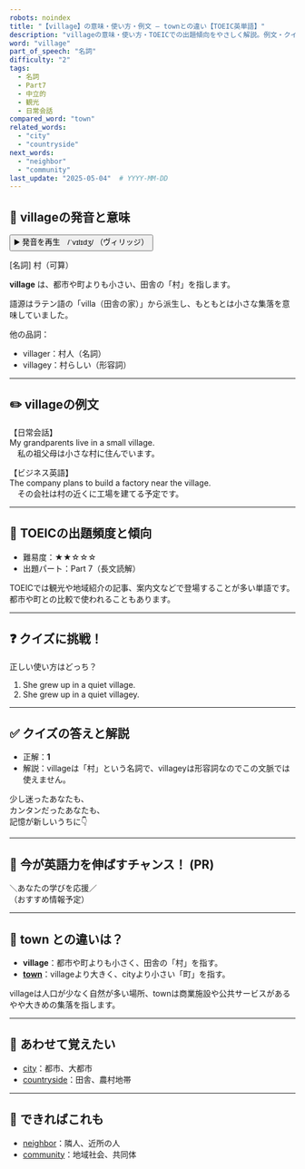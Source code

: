 ```yaml
---
robots: noindex
title: "【village】の意味・使い方・例文 ― townとの違い【TOEIC英単語】"
description: "villageの意味・使い方・TOEICでの出題傾向をやさしく解説。例文・クイズ付きでtownとの違いもわかりやすく学べます。"
word: "village"
part_of_speech: "名詞"
difficulty: "2"
tags:
  - 名詞
  - Part7
  - 中立的
  - 観光
  - 日常会話
compared_word: "town"
related_words:
  - "city"
  - "countryside"
next_words:
  - "neighbor"
  - "community"
last_update: "2025-05-04"  # YYYY-MM-DD
---
```


## 🔰 villageの発音と意味

<button class="play-audio" onclick="playTTS('village')">
  <span class="play-audio-main">
    ▶️ 発音を再生　/ˈvɪlɪdʒ/
  </span>
  <span class="play-audio-sub">
    （ヴィリッジ）
  </span>
</button>

[名詞] 村（可算）

**village** は、都市や町よりも小さい、田舎の「村」を指します。

語源はラテン語の「villa（田舎の家）」から派生し、もともとは小さな集落を意味していました。

他の品詞：  
- villager：村人（名詞）
- villagey：村らしい（形容詞）

---

## ✏️ villageの例文

【日常会話】  
My grandparents live in a small village.  
　私の祖父母は小さな村に住んでいます。

【ビジネス英語】  
The company plans to build a factory near the village.  
　その会社は村の近くに工場を建てる予定です。

---

## 🎯 TOEICの出題頻度と傾向

- 難易度：★★☆☆☆
- 出題パート：Part 7（長文読解）

TOEICでは観光や地域紹介の記事、案内文などで登場することが多い単語です。都市や町との比較で使われることもあります。

---

## ❓ クイズに挑戦！

正しい使い方はどっち？

1. She grew up in a quiet village.  
2. She grew up in a quiet villagey.

---

## ✅ クイズの答えと解説

- 正解：**1**
- 解説：villageは「村」という名詞で、villageyは形容詞なのでこの文脈では使えません。

少し迷ったあなたも、  
カンタンだったあなたも、  
記憶が新しいうちに👇️

---

## 🚀 今が英語力を伸ばすチャンス！ (PR)

<div class="info-center">
＼あなたの学びを応援／<br>  
（おすすめ情報予定）
</div>

---

## 🤔  town との違いは？

- **village**：都市や町よりも小さく、田舎の「村」を指す。
- **[town](/word/town)**：villageより大きく、cityより小さい「町」を指す。

villageは人口が少なく自然が多い場所、townは商業施設や公共サービスがあるやや大きめの集落を指します。

---

## 🧩 あわせて覚えたい

- [city](/word/city)：都市、大都市
- [countryside](/word/countryside)：田舎、農村地帯

---

## 📖 できればこれも

- [neighbor](/word/neighbor)：隣人、近所の人
- [community](/word/community)：地域社会、共同体

<!-- cvid: aid45_bid37 -->
